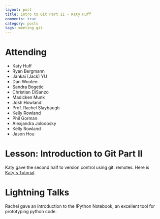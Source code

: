 ```yaml
---
layout: post
title: Intro to Git Part II - Katy Huff
comments: true
category: posts
tags: meeting git
---
```




# Attending

- Katy Huff
- Ryan Bergmann
- Jankai (Jack) YU
- Dan Wooten
- Sandra Bogetic
- Christian DiSanzo
- Madicken Munk
- Josh Howland
- Prof. Rachel Slaybaugh
- Kelly Rowland
- Phil Gorman
- Alexjandra Jolodosky
- Kelly Rowland
- Jason Hou

# Lesson: Introduction to Git Part II

Katy gave the second half to version control using git: remotes. Here is [Katy's Tutorial][katystalk].


# Lightning Talks 

Rachel gave an introduction to the IPython Notebook, an excellent tool for 
prototyping python code. 



[katystalk]: https://github.com/katyhuff/berkeley/tree/master/git-remote "Katy's Tutorial" 



